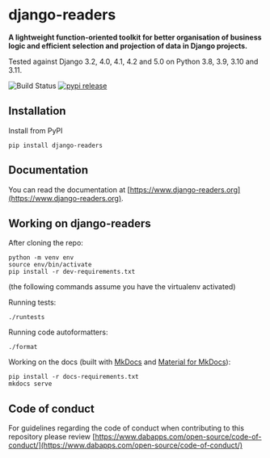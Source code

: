 django-readers
==============

**A lightweight function-oriented toolkit for better organisation of business logic and efficient selection and projection of data in Django projects.**

Tested against Django 3.2, 4.0, 4.1, 4.2 and 5.0 on Python 3.8, 3.9, 3.10 and 3.11.

![Build Status](https://github.com/dabapps/django-readers/workflows/CI/badge.svg?branch=main)
[![pypi release](https://img.shields.io/pypi/v/django-readers.svg)](https://pypi.python.org/pypi/django-readers)

## Installation

Install from PyPI

    pip install django-readers

## Documentation

You can read the documentation at [https://www.django-readers.org](https://www.django-readers.org).

## Working on django-readers

After cloning the repo:

```shell
python -m venv env
source env/bin/activate
pip install -r dev-requirements.txt
```

(the following commands assume you have the virtualenv activated)

Running tests:

```shell
./runtests
```


Running code autoformatters:

```shell
./format
```

Working on the docs (built with [MkDocs](https://www.mkdocs.org/) and [Material for MkDocs](https://squidfunk.github.io/mkdocs-material/)):

```shell
pip install -r docs-requirements.txt
mkdocs serve
```

## Code of conduct

For guidelines regarding the code of conduct when contributing to this repository please review [https://www.dabapps.com/open-source/code-of-conduct/](https://www.dabapps.com/open-source/code-of-conduct/)
